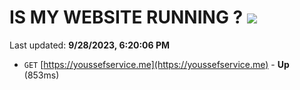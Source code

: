 # IS MY WEBSITE RUNNING ? [![](https://img.shields.io/static/v1?label=Sponsor&message=%E2%9D%A4&logo=GitHub&color=%23fe8e86)](https://github.com/sponsors/<username>)

Last updated: **9/28/2023, 6:20:06 PM**

- `GET` [https://youssefservice.me](https://youssefservice.me) - **Up** (853ms)
